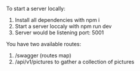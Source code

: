 To start a server locally:

1. Install all dependencies with npm i
2. Start a server loccaly with npm run dev
3. Server would be listening port: 5001

You have two available routes:

1. /swagger (routes map)
2. /api/v1/pictures to gather a collection of pictures
